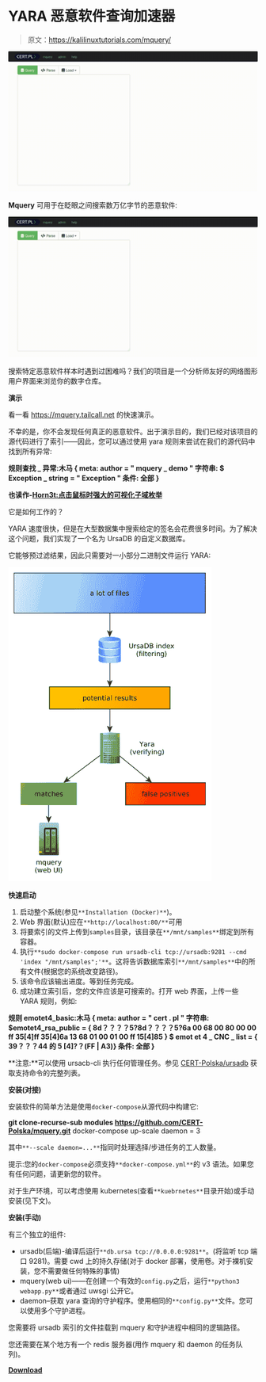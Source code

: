 # YARA 恶意软件查询加速器

> 原文：<https://kalilinuxtutorials.com/mquery/>

[![Mquery : YARA Malware Query Accelerator](img//187a36ce4df979ea6e14012d791f9b41.png "Mquery : YARA Malware Query Accelerator")](https://3.bp.blogspot.com/-CDPhBc5afw4/XNuS5YLCxbI/AAAAAAAAAUs/MDLdiOiviocFo501Vj52-lWnoN0lFnmEwCLcBGAs/s1600/mquery-web-ui.gif)

**Mquery** 可用于在眨眼之间搜索数万亿字节的恶意软件:

![Mquery : YARA Malware Query Accelerator](img//187a36ce4df979ea6e14012d791f9b41.png "Mquery : YARA Malware Query Accelerator")

搜索特定恶意软件样本时遇到过困难吗？我们的项目是一个分析师友好的网络图形用户界面来浏览你的数字仓库。

**演示**

看一看 https://mquery.tailcall.net 的快速演示。

不幸的是，你不会发现任何真正的恶意软件。出于演示目的，我们已经对该项目的源代码进行了索引——因此，您可以通过使用 yara 规则来尝试在我们的源代码中找到所有异常:

**规则查找 _ 异常:木马
{
meta:
author = " mquery _ demo "
字符串:
$ Exception _ string = " Exception "
条件:
全部
}**

**也读作-[Horn3t:点击鼠标时强大的可视化子域枚举](https://kalilinuxtutorials.com/horn3t-visual-subdomain-enumeration/)**

它是如何工作的？

YARA 速度很快，但是在大型数据集中搜索给定的签名会花费很多时间。为了解决这个问题，我们实现了一个名为 UrsaDB 的自定义数据库。

它能够预过滤结果，因此只需要对一小部分二进制文件运行 YARA:

![](img//24f55f8a9f8c1f6059d46ad3e745abec.png)

**快速启动**

1.  启动整个系统(参见`**Installation (Docker)**`)。
2.  Web 界面(默认)应在`**http://localhost:80/**`可用
3.  将要索引的文件上传到`samples`目录，该目录在`**/mnt/samples**`绑定到所有容器。
4.  执行`**sudo docker-compose run ursadb-cli tcp://ursadb:9281 --cmd 'index "/mnt/samples";'**`。这将告诉数据库索引`**/mnt/samples**`中的所有文件(根据您的系统改变路径)。
5.  该命令应该输出进度。等到任务完成。
6.  成功建立索引后，您的文件应该是可搜索的。打开 web 界面，上传一些 YARA 规则，例如:

**规则 emotet4_basic:木马
{
meta:
author = " cert . pl "
字符串:
$emotet4_rsa_public = { 8d？？？？5?8d？？？？5?6a 00 68 00 80 00 00 ff 35[4]ff 35[4]6a 13 68 01 00 01 00 ff 15[4]85 }
$ emot et 4 _ CNC _ list = { 39？？？44 的 5 [4]?？(FF | A3)}
条件:
全部
}**

**注意:**可以使用 ursacb-cli 执行任何管理任务。参见 [CERT-Polska/ursadb](https://github.com/CERT-Polska/ursadb#queries) 获取支持命令的完整列表。

**安装(对接)**

安装软件的简单方法是使用`docker-compose`从源代码中构建它:

**git clone-recurse-sub modules https://github.com/CERT-Polska/mquery.git**
docker-compose up-scale daemon = 3

其中`**--scale daemon=...**`指同时处理选择/步进任务的工人数量。

提示:您的`docker-compose`必须支持`**docker-compose.yml**`的 v3 语法。如果您有任何问题，请更新您的软件。

对于生产环境，可以考虑使用 kubernetes(查看`**kuebrnetes**`目录开始)或手动安装(见下文)。

**安装(手动)**

有三个独立的组件:

*   ursadb(后端)-编译后运行`**db.ursa tcp://0.0.0.0:9281**`。(将监听 tcp 端口 9281)。需要 cwd 上的持久存储(对于 docker 部署，使用卷。对于裸机安装，您不需要做任何特殊的事情)
*   mquery(web ui)——在创建一个有效的`config.py`之后，运行`**python3 webapp.py**`或者通过 uwsgi 公开它。
*   daemon–获取 yara 查询的守护程序。使用相同的`**config.py**`文件。您可以使用多个守护进程。

您需要将 ursadb 索引的文件挂载到 mquery 和守护进程中相同的逻辑路径。

您还需要在某个地方有一个 redis 服务器(用作 mquery 和 daemon 的任务队列)。

[**Download**](https://github.com/CERT-Polska/mquery)